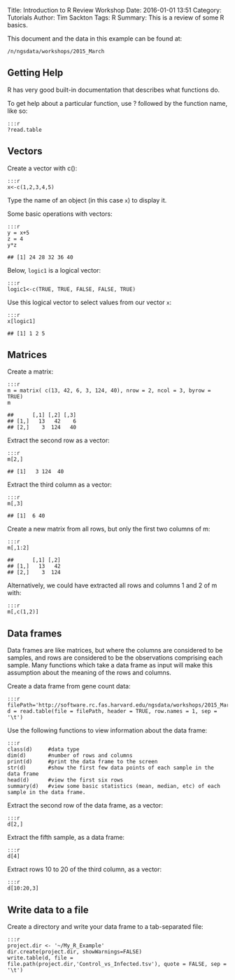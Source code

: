 Title: Introduction to R Review Workshop
Date: 2016-01-01 13:51
Category: Tutorials
Author: Tim Sackton
Tags: R
Summary: This is a review of some R basics.

This document and the data in this example can be found at:

`/n/ngsdata/workshops/2015_March`


## Getting Help

R has very good built-in documentation that describes what functions do.

To get help about a particular function, use ? followed by the function name, like so:

    :::r
    ?read.table


## Vectors

Create a vector with c():

    :::r
    x<-c(1,2,3,4,5)

Type the name of an object (in this case `x`) to display it.

Some basic operations with vectors:

    :::r
    y = x+5
    z = 4
    y*z

    ## [1] 24 28 32 36 40

Below, `logic1` is a logical vector:

    :::r
    logic1<-c(TRUE, TRUE, FALSE, FALSE, TRUE)

Use this logical vector to select values from our vector `x`:

    :::r
    x[logic1]

    ## [1] 1 2 5


## Matrices

Create a matrix:

    :::r
    m = matrix( c(13, 42, 6, 3, 124, 40), nrow = 2, ncol = 3, byrow = TRUE) 
    m

    ##      [,1] [,2] [,3]
    ## [1,]   13   42    6
    ## [2,]    3  124   40

Extract the second row as a vector:

    :::r
    m[2,]

    ## [1]   3 124  40

Extract the third column as a vector:

    :::r
    m[,3]

    ## [1]  6 40

Create a new matrix from all rows, but only the first two columns of m:

    :::r
    m[,1:2]

    ##      [,1] [,2]
    ## [1,]   13   42
    ## [2,]    3  124

Alternatively, we could have extracted all rows and columns 1 and 2 of m with:

    :::r
    m[,c(1,2)]



## Data frames

Data frames are like matrices, but where the columns are considered to be samples, and rows are considered to be the observations comprising each sample. Many functions which take a data frame as input will make this assumption about the meaning of the rows and columns.

Create a data frame from gene count data:

    :::r
    filePath='http://software.rc.fas.harvard.edu/ngsdata/workshops/2015_March/fruitfly.gene_counts.allsamples.tsv'
    d = read.table(file = filePath, header = TRUE, row.names = 1, sep = '\t')

Use the following functions to view information about the data frame:

    :::r
    class(d)     #data type
    dim(d)       #number of rows and columns
    print(d)     #print the data frame to the screen
    str(d)       #show the first few data points of each sample in the data frame
    head(d)      #view the first six rows
    summary(d)   #view some basic statistics (mean, median, etc) of each sample in the data frame.

Extract the second row of the data frame, as a vector:

    :::r
    d[2,]

Extract the fifth sample, as a data frame:

    :::r
    d[4]

Extract rows 10 to 20 of the third column, as a vector:

    :::r
    d[10:20,3]



## Write data to a file

Create a directory and write your data frame to a tab-separated file:

    :::r
    project.dir <- '~/My_R_Example' 
    dir.create(project.dir, showWarnings=FALSE)
    write.table(d, file = file.path(project.dir,'Control_vs_Infected.tsv'), quote = FALSE, sep = '\t')

